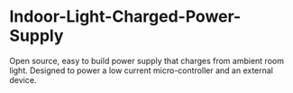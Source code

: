 # Indoor-Light-Charged-Power-Supply
Open source, easy to build power supply that charges from ambient room light. Designed to power a low current micro-controller and an external device.
